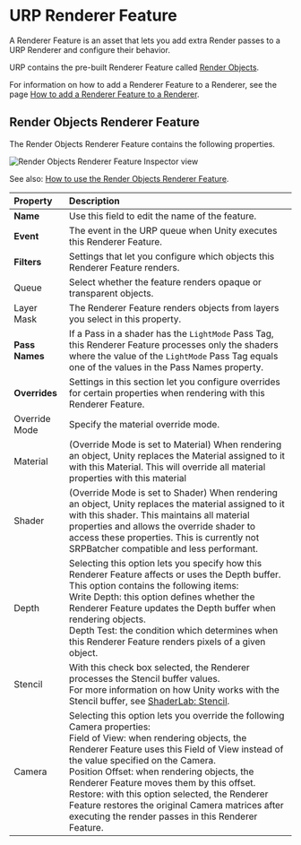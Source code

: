 # URP Renderer Feature

A Renderer Feature is an asset that lets you add extra Render passes to a URP Renderer and configure their behavior.

URP contains the pre-built Renderer Feature called [Render Objects](#render-objects-renderer-feature).

For information on how to add a Renderer Feature to a Renderer, see the page [How to add a Renderer Feature to a Renderer](urp-renderer-feature-how-to-add.md).

## Render Objects Renderer Feature<a name="render-objects-renderer-feature"></a>

The Render Objects Renderer Feature contains the following properties.

![Render Objects Renderer Feature Inspector view](Images/urp-assets/urp-renderer-feature-render-objects.png)

See also: [How to use the Render Objects Renderer Feature](renderer-features/how-to-custom-effect-render-objects.md).

| Property | Description |
|:-|:-|
| **Name** | Use this field to edit the name of the feature. |
| **Event** | The event in the URP queue when Unity executes this Renderer Feature. |
| **Filters** | Settings that let you configure which objects this Renderer Feature renders. |
| Queue | Select whether the feature renders opaque or transparent objects. |
| Layer Mask | The Renderer Feature renders objects from layers you select in this property. |
| **Pass Names** | If a Pass in a shader has the `LightMode` Pass Tag, this Renderer Feature processes only the shaders where the value of the `LightMode` Pass Tag equals one of the values in the Pass Names property. |
| **Overrides** | Settings in this section let you configure overrides for certain properties when rendering with this Renderer Feature. |
| Override Mode | Specify the material override mode.
| Material | (Override Mode is set to Material) When rendering an object, Unity replaces the Material assigned to it with this Material. This will override all material properties with this material |
| Shader | (Override Mode is set to Shader) When rendering an object, Unity replaces the material assigned to it with this shader. This maintains all material properties and allows the override shader to access these properties. This is currently not SRPBatcher compatible and less performant.
| Depth | Selecting this option lets you specify how this Renderer Feature affects or uses the Depth buffer. This option contains the following items:<br/>Write Depth: this option defines whether the Renderer Feature updates the Depth buffer when rendering objects.<br/>Depth Test: the condition which determines when this Renderer Feature renders pixels of a given object. |
| Stencil | With this check box selected, the Renderer processes the Stencil buffer values.<br/>For more information on how Unity works with the Stencil buffer, see [ShaderLab: Stencil](https://docs.unity3d.com/Manual/SL-Stencil.html). |
| Camera | Selecting this option lets you override the following Camera properties:<br/>Field of View: when rendering objects, the Renderer Feature uses this Field of View instead of the value specified on the Camera.<br/>Position Offset: when rendering objects, the Renderer Feature moves them by this offset.<br/>Restore: with this option selected, the Renderer Feature restores the original Camera matrices after executing the render passes in this Renderer Feature. |
